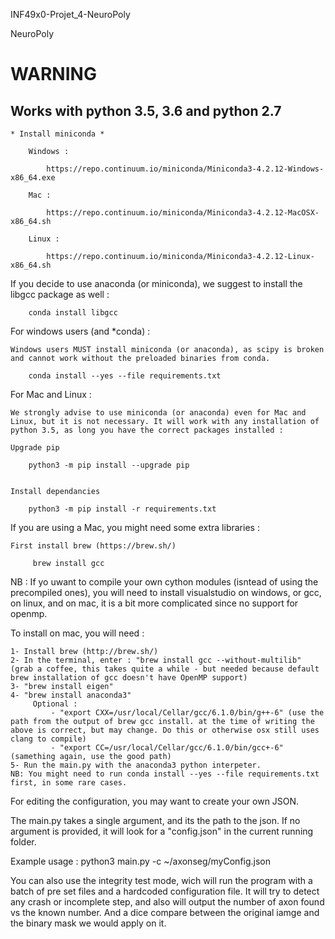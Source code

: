 INF49x0-Projet_4-NeuroPoly

NeuroPoly


# WARNING

## Works with python 3.5, 3.6 and python 2.7


    * Install miniconda *

        Windows :

            https://repo.continuum.io/miniconda/Miniconda3-4.2.12-Windows-x86_64.exe

        Mac :

            https://repo.continuum.io/miniconda/Miniconda3-4.2.12-MacOSX-x86_64.sh

        Linux :

            https://repo.continuum.io/miniconda/Miniconda3-4.2.12-Linux-x86_64.sh

If you decide to use anaconda (or miniconda), we suggest to install the libgcc package as well :

        conda install libgcc


For windows users (and *conda) : 

    Windows users MUST install miniconda (or anaconda), as scipy is broken and cannot work without the preloaded binaries from conda.

        conda install --yes --file requirements.txt


For Mac and Linux :

    We strongly advise to use miniconda (or anaconda) even for Mac and Linux, but it is not necessary. It will work with any installation of python 3.5, as long you have the correct packages installed :

    Upgrade pip

        python3 -m pip install --upgrade pip 


    Install dependancies

        python3 -m pip install -r requirements.txt 

If you are using a Mac, you might need some extra libraries :

    First install brew (https://brew.sh/)
    
         brew install gcc


NB : If yo uwant to compile your own cython modules (isntead of using the precompiled ones), you will need to install visualstudio on windows, or gcc, on linux, and on mac, it is a bit more complicated since no support for openmp.

To install on mac, you will need : 

    1- Install brew (http://brew.sh/)
    2- In the terminal, enter : "brew install gcc --without-multilib" (grab a coffee, this takes quite a while - but needed because default brew installation of gcc doesn't have OpenMP support)
    3- "brew install eigen"
    4- "brew install anaconda3"
         Optional :
             - "export CXX=/usr/local/Cellar/gcc/6.1.0/bin/g++-6" (use the path from the output of brew gcc install. at the time of writing the above is correct, but may change. Do this or otherwise osx still uses clang to compile)
             - "export CC=/usr/local/Cellar/gcc/6.1.0/bin/gcc+-6" (samething again, use the good path)
    5- Run the main.py with the anaconda3 python interpeter.
    NB: You might need to run conda install --yes --file requirements.txt first, in some rare cases.



For editing the configuration, you may want to create your own JSON.

The main.py takes a single argument, and its the path to the json. If no argument is provided, it will look for a "config.json" in the current running folder.

Example usage : python3 main.py -c ~/axonseg/myConfig.json

You can also use the integrity test mode, wich will run the program with a batch of pre set files and a hardcoded configuration file.
It will try to detect any crash or incomplete step, and also will output the number of axon found vs the known number.
And a dice compare between the original iamge and the binary mask we would apply on it.

